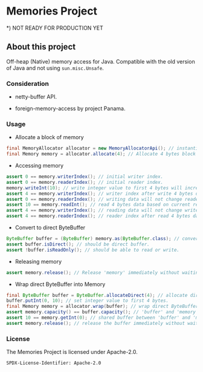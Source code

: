 <!--
SPDX-FileCopyrightText: 2020 Memories
SPDX-License-Identifier: Apache-2.0
-->

# Memories Project

*) NOT READY FOR PRODUCTION YET

## About this project

Off-heap (Native) memory access for Java. Compatible with the old version of Java and not using `sun.misc.Unsafe`.


### Consideration

* netty-buffer API.

* foreign-memory-access by project Panama.


### Usage

* Allocate a block of memory

```java
final MemoryAllocator allocator = new MemoryAllocatorApi(); // instantiate allocator.
final Memory memory = allocator.allocate(4); // Allocate 4 bytes block of memory.
```

* Accessing memory

```java
assert 0 == memory.writerIndex(); // initial writer index.
assert 0 == memory.readerIndex(); // initial reader index.
memory.writeInt(10); // write integer value to first 4 bytes will increase writer index.
assert 4 == memory.writerIndex(); // writer index after write 4 bytes data.
assert 0 == memory.readerIndex(); // writing data will not change reader index.
assert 10 == memory.readInt(); // read 4 bytes data based on current reader index.
assert 4 == memory.writerIndex(); // reading data will not change writer index.
assert 4 == memory.readerIndex(); // reader index after read 4 bytes data.
```

* Convert to direct ByteBuffer

```java
ByteBuffer buffer = (ByteBuffer) memory.as(ByteBuffer.class); // convert Memory to direct ByteBuffer without copying the buffer.
assert buffer.isDirect(); // should be direct buffer.
assert !buffer.isReadOnly(); // should be able to read or write.
```

* Releasing memory

```java
assert memory.release(); // Release 'memory' immediately without waiting 'memory' object GC'ed.
```

* Wrap direct ByteBuffer into Memory

```java
final ByteBuffer buffer = ByteBuffer.allocateDirect(4); // allocate direct ByteBuffer.
buffer.putInt(0, 10); // set integer value to first 4 bytes.
final Memory memory = allocator.wrap(buffer); // wrap direct ByteBuffer into Memory.
assert memory.capacity() == buffer.capacity(); // 'buffer' and 'memory' capacity should be same in size.
assert 10 == memory.getInt(0); // shared buffer between 'buffer' and 'memory'.
assert memory.release(); // release the buffer immediately without waiting both 'buffer' and 'memory' GC'ed.
```

### License

The Memories Project is licensed under Apache-2.0.

```
SPDX-License-Identifier: Apache-2.0
```
